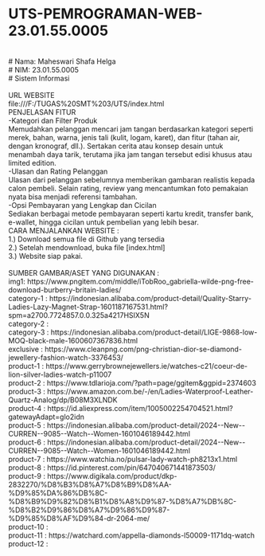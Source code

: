 # UTS-PEMROGRAMAN-WEB-23.01.55.0005
<br>
# Nama: Maheswari Shafa Helga
<br>
# NIM: 23.01.55.0005
<br>
# Sistem Informasi<br>
<br>
URL WEBSITE
<br>
file:///F:/TUGAS%20SMT%203/UTS/index.html
<br>
PENJELASAN FITUR
<br>
-Kategori dan Filter Produk
<br>
Memudahkan pelanggan mencari jam tangan berdasarkan kategori seperti merek, bahan, warna, jenis tali (kulit, logam, karet), dan fitur (tahan air, dengan kronograf, dll.).
Sertakan cerita atau konsep desain untuk menambah daya tarik, terutama jika jam tangan tersebut edisi khusus atau limited edition.
<br>
-Ulasan dan Rating Pelanggan
<br>
Ulasan dari pelanggan sebelumnya memberikan gambaran realistis kepada calon pembeli. Selain rating, review yang mencantumkan foto pemakaian nyata bisa menjadi referensi tambahan.
<br>
-Opsi Pembayaran yang Lengkap dan Cicilan
<br>
Sediakan berbagai metode pembayaran seperti kartu kredit, transfer bank, e-wallet, hingga cicilan untuk pembelian yang lebih besar.
<br>
CARA MENJALANKAN WEBSITE :
<br>
1.) Download semua file di Github yang tersedia<br>
2.) Setelah mendownload, buka file [index.html]<br>
3.) Website siap pakai.<br>
<br>
SUMBER GAMBAR/ASET YANG DIGUNAKAN :
<br>
img1: https://www.pngitem.com/middle/iTobRoo_gabriella-wilde-png-free-download-burberry-britain-ladies/<br>
category-1 : https://indonesian.alibaba.com/product-detail/Quality-Starry-Ladies-Lazy-Magnet-Strap-1601187167531.html?spm=a2700.7724857.0.0.325a4217HSIX5N<br>
category-2 :<br>
category-3 : https://indonesian.alibaba.com/product-detail/LIGE-9868-low-MOQ-black-male-1600607367836.html<br>
exclusive : https://www.cleanpng.com/png-christian-dior-se-diamond-jewellery-fashion-watch-3376453/<br>
product-1 : https://www.gerrybrownejewellers.ie/watches-c21/coeur-de-lion-silver-ladies-watch-p11007<br>
product-2 : https://www.tdlarioja.com/?path=page/ggitem&ggpid=2374603<br>
product-3 : https://www.amazon.com.be/-/en/Ladies-Waterproof-Leather-Quartz-Analog/dp/B08M3XLNDK<br>
product-4 : https://id.aliexpress.com/item/1005002254704521.html?gatewayAdapt=glo2idn<br>
product-5 : https://indonesian.alibaba.com/product-detail/2024--New--CURREN--9085--Watch--Women-1601046189442.html<br>
product-6 : https://indonesian.alibaba.com/product-detail/2024--New--CURREN--9085--Watch--Women-1601046189442.html<br>
product-7 : https://www.watchia.no/pulsar-lady-watch-ph8213x1.html<br>
product-8 : https://id.pinterest.com/pin/647040671441873503/<br>
product-9 : https://www.digikala.com/product/dkp-2832270/%D8%B3%D8%A7%D8%B9%D8%AA-%D9%85%DA%86%DB%8C-%D8%B9%D9%82%D8%B1%D8%A8%D9%87-%D8%A7%DB%8C-%D8%B2%D9%86%D8%A7%D9%86%D9%87-%D9%85%D8%AF%D9%84-dr-2064-me/<br>
product-10 : <br>
product-11 : https://watchard.com/appella-diamonds-l50009-1171dq-watch<br>
product-12 : <br>
